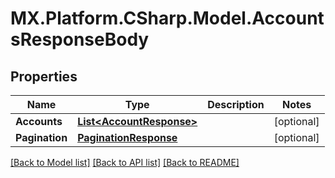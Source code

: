 # MX.Platform.CSharp.Model.AccountsResponseBody

## Properties

Name | Type | Description | Notes
------------ | ------------- | ------------- | -------------
**Accounts** | [**List&lt;AccountResponse&gt;**](AccountResponse.md) |  | [optional] 
**Pagination** | [**PaginationResponse**](PaginationResponse.md) |  | [optional] 

[[Back to Model list]](../README.md#documentation-for-models) [[Back to API list]](../README.md#documentation-for-api-endpoints) [[Back to README]](../README.md)

